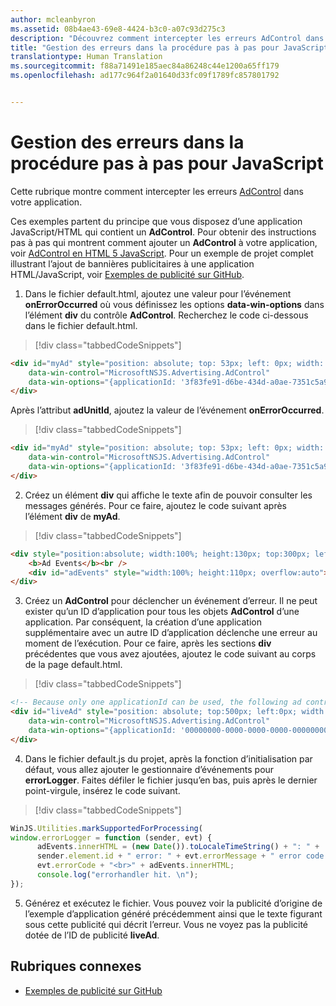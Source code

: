 ```yaml
---
author: mcleanbyron
ms.assetid: 08b4ae43-69e8-4424-b3c0-a07c93d275c3
description: "Découvrez comment intercepter les erreurs AdControl dans votre application."
title: "Gestion des erreurs dans la procédure pas à pas pour JavaScript"
translationtype: Human Translation
ms.sourcegitcommit: f88a71491e185aec84a86248c44e1200a65ff179
ms.openlocfilehash: ad177c964f2a01640d33fc09f1789fc857801792


---
```


# <a name="error-handling-in-javascript-walkthrough"></a>Gestion des erreurs dans la procédure pas à pas pour JavaScript




Cette rubrique montre comment intercepter les erreurs [AdControl](https://msdn.microsoft.com/library/windows/apps/microsoft.advertising.winrt.ui.adcontrol.aspx) dans votre application.

Ces exemples partent du principe que vous disposez d’une application JavaScript/HTML qui contient un **AdControl**. Pour obtenir des instructions pas à pas qui montrent comment ajouter un **AdControl** à votre application, voir [AdControl en HTML 5 JavaScript](adcontrol-in-html-5-and-javascript.md). Pour un exemple de projet complet illustrant l’ajout de bannières publicitaires à une application HTML/JavaScript, voir [Exemples de publicité sur GitHub](http://aka.ms/githubads).

1.  Dans le fichier default.html, ajoutez une valeur pour l’événement **onErrorOccurred** où vous définissez les options **data-win-options** dans l’élément **div** du contrôle **AdControl**. Recherchez le code ci-dessous dans le fichier default.html.

  > [!div class="tabbedCodeSnippets"]
  ``` html
  <div id="myAd" style="position: absolute; top: 53px; left: 0px; width: 300px; height: 250px; z-index: 1"
      data-win-control="MicrosoftNSJS.Advertising.AdControl"
      data-win-options="{applicationId: '3f83fe91-d6be-434d-a0ae-7351c5a997f1', adUnitId: '10865270'}">
  </div>
  ```

  Après l’attribut **adUnitId**, ajoutez la valeur de l’événement **onErrorOccurred**.

  > [!div class="tabbedCodeSnippets"]
  ``` html
  <div id="myAd" style="position: absolute; top: 53px; left: 0px; width: 300px; height: 250px; z-index: 1"
      data-win-control="MicrosoftNSJS.Advertising.AdControl"
      data-win-options="{applicationId: '3f83fe91-d6be-434d-a0ae-7351c5a997f1', adUnitId: '10865270', onErrorOccurred: errorLogger}">
  </div>
  ```

2.  Créez un élément **div** qui affiche le texte afin de pouvoir consulter les messages générés. Pour ce faire, ajoutez le code suivant après l’élément **div** de **myAd**.

  > [!div class="tabbedCodeSnippets"]
  ``` html
  <div style="position:absolute; width:100%; height:130px; top:300px; left:0px">
      <b>Ad Events</b><br />
      <div id="adEvents" style="width:100%; height:110px; overflow:auto"></div>
  </div>
  ```

3.  Créez un **AdControl** pour déclencher un événement d’erreur. Il ne peut exister qu’un ID d’application pour tous les objets **AdControl** d’une application. Par conséquent, la création d’une application supplémentaire avec un autre ID d’application déclenche une erreur au moment de l’exécution. Pour ce faire, après les sections **div** précédentes que vous avez ajoutées, ajoutez le code suivant au corps de la page default.html.

  > [!div class="tabbedCodeSnippets"]
  ``` html
  <!-- Because only one applicationId can be used, the following ad control will fire an error event. -->
  <div id="liveAd" style="position: absolute; top:500px; left:0px; width:480px; height:80px"
      data-win-control="MicrosoftNSJS.Advertising.AdControl"
      data-win-options="{applicationId: '00000000-0000-0000-0000-000000000000', adUnitId: '10865270', onErrorOccurred: errorLogger }" >
  </div>
  ```

4.  Dans le fichier default.js du projet, après la fonction d’initialisation par défaut, vous allez ajouter le gestionnaire d’événements pour **errorLogger**. Faites défiler le fichier jusqu’en bas, puis après le dernier point-virgule, insérez le code suivant.

  > [!div class="tabbedCodeSnippets"]
  ``` javascript
  WinJS.Utilities.markSupportedForProcessing(
  window.errorLogger = function (sender, evt) {
        adEvents.innerHTML = (new Date()).toLocaleTimeString() + ": " +
        sender.element.id + " error: " + evt.errorMessage + " error code: " +
        evt.errorCode + "<br>" + adEvents.innerHTML;
        console.log("errorhandler hit. \n");
  });
  ```

5.  Générez et exécutez le fichier. Vous pouvez voir la publicité d’origine de l’exemple d’application généré précédemment ainsi que le texte figurant sous cette publicité qui décrit l’erreur. Vous ne voyez pas la publicité dotée de l’ID de publicité **liveAd**.

## <a name="related-topics"></a>Rubriques connexes

* [Exemples de publicité sur GitHub](http://aka.ms/githubads)

 



<!--HONumber=Dec16_HO2-->


